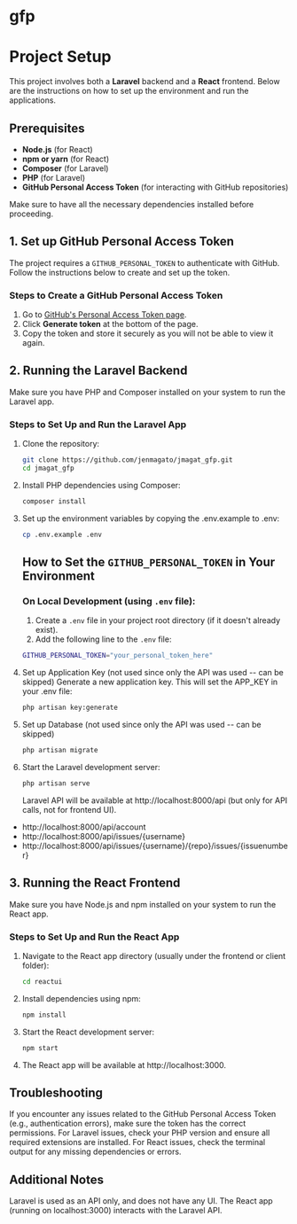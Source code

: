 # gfp

# Project Setup

This project involves both a **Laravel** backend and a **React** frontend. Below are the instructions on how to set up the environment and run the applications.

## Prerequisites

-   **Node.js** (for React)
-   **npm or yarn** (for React)
-   **Composer** (for Laravel)
-   **PHP** (for Laravel)
-   **GitHub Personal Access Token** (for interacting with GitHub repositories)

Make sure to have all the necessary dependencies installed before proceeding.

## 1. Set up GitHub Personal Access Token

The project requires a `GITHUB_PERSONAL_TOKEN` to authenticate with GitHub. Follow the instructions below to create and set up the token.

### Steps to Create a GitHub Personal Access Token

1. Go to [GitHub's Personal Access Token page](https://github.com/settings/tokens).
2. Click **Generate token** at the bottom of the page.
3. Copy the token and store it securely as you will not be able to view it again.

## 2. Running the Laravel Backend

Make sure you have PHP and Composer installed on your system to run the Laravel app.

### Steps to Set Up and Run the Laravel App

1. Clone the repository:

    ```bash
    git clone https://github.com/jenmagato/jmagat_gfp.git
    cd jmagat_gfp
    ```

2. Install PHP dependencies using Composer:
    ```bash
    composer install
    ```
3. Set up the environment variables by copying the .env.example to .env:

    ```bash
    cp .env.example .env
    ```

    ## How to Set the `GITHUB_PERSONAL_TOKEN` in Your Environment

    ### On Local Development (using `.env` file):

    1. Create a `.env` file in your project root directory (if it doesn't already exist).
    2. Add the following line to the `.env` file:

    ```bash
    GITHUB_PERSONAL_TOKEN="your_personal_token_here"
    ```

4. Set up Application Key (not used since only the API was used -- can be skipped)
   Generate a new application key. This will set the APP_KEY in your .env file:
    ```bash
    php artisan key:generate
    ```
6. Set up Database (not used since only the API was used -- can be skipped)
    ```bash
    php artisan migrate
    ```
7. Start the Laravel development server:
    ```bash
    php artisan serve
    ```
    Laravel API will be available at http://localhost:8000/api (but only for API calls, not for frontend UI).

-   http://localhost:8000/api/account
-   http://localhost:8000/api/issues/{username}
-   http://localhost:8000/api/issues/{username}/{repo}/issues/{issuenumber}

## 3. Running the React Frontend

Make sure you have Node.js and npm installed on your system to run the React app.

### Steps to Set Up and Run the React App

1. Navigate to the React app directory (usually under the frontend or client folder):
    ```bash
    cd reactui
    ```
2. Install dependencies using npm:
    ```bash
    npm install
    ```
3. Start the React development server:
    ```bash
    npm start
    ```
4. The React app will be available at http://localhost:3000.

## Troubleshooting

If you encounter any issues related to the GitHub Personal Access Token (e.g., authentication errors), make sure the token has the correct permissions.
For Laravel issues, check your PHP version and ensure all required extensions are installed.
For React issues, check the terminal output for any missing dependencies or errors.

## Additional Notes

Laravel is used as an API only, and does not have any UI. The React app (running on localhost:3000) interacts with the Laravel API.
